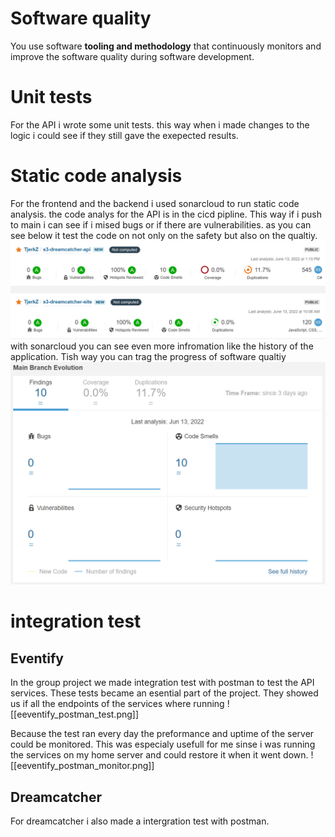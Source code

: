 # Software quality
You use software **tooling and methodology** that continuously monitors and improve the software quality during software development.

# Unit tests
For the API i wrote some unit tests. this way when i made changes to the logic i could see if they still gave the exepected results. 


# Static code analysis
For the frontend and the backend i used sonarcloud to run static code analysis. the code analys for the API is in the cicd pipline. This way if i push to main i can see if i mised bugs or if there are vulnerabilities. as you can see below it test the code on not only on the safety but also on the qualtiy. 
![Sonarcloud 1](https://github.com/TjerkZ/S3-Dreamcatcher/blob/aa5efc06ecf2dcdce698a802109d36c3ace3e98f/assets/sonarcloud1.png)
with sonarcloud you can see even more infromation like the history of the application. Tish way you can trag the progress of software qualtiy
![sonarcloud2.png](https://github.com/TjerkZ/S3-Dreamcatcher/blob/aa5efc06ecf2dcdce698a802109d36c3ace3e98f/assets/sonarcloud2.png)

# integration test
## Eventify
In the group project we made integration test with postman to test the API services. These tests became an esential part of the project. They showed us if all the endpoints of the services where running
![[eeventify_postman_test.png]]

Because the test ran every day the preformance and uptime of the server could be monitored. This was especialy usefull for me sinse i was running the services on my home server and could restore it when it went down.
![[eeventify_postman_monitor.png]]

## Dreamcatcher
For dreamcatcher i also made a intergration test with postman. 